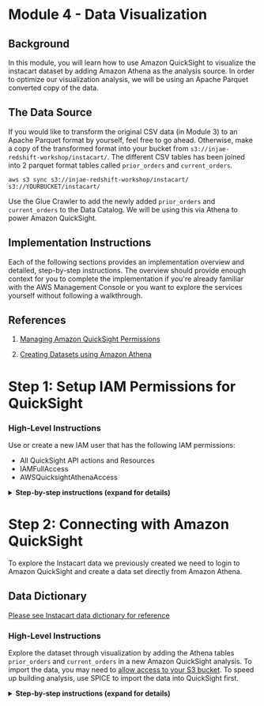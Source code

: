 # Module 4 - Data Visualization

## Background
In this module, you will learn how to use Amazon QuickSight to visualize the instacart dataset by adding Amazon Athena as the analysis source. In order to optimize our visualization analysis, we will be using an Apache Parquet converted copy of the data.

## The Data Source
If you would like to transform the original CSV data (in Module 3) to an Apache Parquet format by yourself, feel free to go ahead. Otherwise, make a copy of the transformed format into your bucket from `s3://injae-redshift-workshop/instacart/`. The different CSV tables has been joined into 2 parquet format tables called `prior_orders` and `current_orders`.


``` shell
aws s3 sync s3://injae-redshift-workshop/instacart/ s3://YOURBUCKET/instacart/
```

Use the Glue Crawler to add the newly added `prior_orders` and `current_orders` to the Data Catalog. We will be using this via Athena to power Amazon QuickSight.

## Implementation Instructions

Each of the following sections provides an implementation overview and detailed, step-by-step instructions. The overview should provide enough context for you to complete the implementation if you're already familiar with the AWS Management Console or you want to explore the services yourself without following a walkthrough.

## References
1. [Managing Amazon QuickSight Permissions](http://docs.aws.amazon.com/quicksight/latest/user/managing-permissions.html)

1. [Creating Datasets using Amazon Athena](http://docs.aws.amazon.com/quicksight/latest/user/create-a-data-set-athena.html)

# Step 1: Setup IAM Permissions for QuickSight <a name="rs-gsg-quicksight-step1"></a>


### High-Level Instructions
Use or create a new IAM user that has the following IAM permissions:
+ All QuickSight API actions and Resources
+ IAMFullAccess
+ AWSQuicksightAthenaAccess


<details>
<summary><strong>Step-by-step instructions (expand for details)</strong></summary><p>

Amazon QuickSight manages its own set of users and therefore you need to have an administrator account that is allowed to create new users. We'll use your current user as the administrator and therefore we'll need to add additional permissions for it to do its job.

QuickSight does not have a managed policy so we'll need to create one and then associate it with our user.

1. Open the IAM console

1. From the left hand side menu select **Policies** and click the Create Policy button

1. Select **Create Your Own Policy**

1. Name your policy **QuicksightPolicy** and enter the following into the **Policy Document** text box

    ``` json
    {
        "Statement": [
            {
                "Action": [
                    "quicksight:*"
                ],
                "Effect": "Allow",
                "Resource": "*"
            }
        ],
        "Version": "2012-10-17"
    }
    ```
1. Once created, select your username again from the **Users** section and add permissions as you've done previously. Search for **QuicksightPolicy** and add it.

1. Also add the following managed policies to your user

    + IAMFullAccess
    + AWSQuicksightAthenaAccess

</p></details>

# Step 2: Connecting with Amazon QuickSight <a name="rs-gsg-quicksight-step2"></a>
To explore the Instacart data we previously created we need to login to Amazon QuickSight and create a data set directly from Amazon Athena.

## Data Dictionary
[Please see Instacart data dictionary for reference](https://gist.github.com/jeremystan/c3b39d947d9b88b3ccff3147dbcf6c6b)

### High-Level Instructions
Explore the dataset through visualization by adding the Athena tables `prior_orders` and `current_orders` in a new Amazon QuickSight analysis. To import the data, you may need to [allow access to your S3 bucket](https://docs.aws.amazon.com/quicksight/latest/user/troubleshoot-connect-S3.html). To speed up building analysis, use SPICE to import the data into QuickSight first.

<details>
<summary><strong>Step-by-step instructions (expand for details)</strong></summary><p>

1. Open the QuickSight console

1. If it's your first time you'll be asked to enter an email address to create an account. If you've accessed QuickSight before you'll land in the main window

![Quicksight Dashboard](http://amazonathenahandson.s3-website-us-east-1.amazonaws.com/images/quicksight_main.png)

1. Next we'll need modify QuickSight's permissions to be able to access Athena and S3. From the top right corner, click on your user icon and select **Manage QuickSight** From the left hand side menu select **Account Settings** and click the **Edit AWS Permissions** button under Account Permissions.

1. On the permissions screen, tick the box for **Amazon Athena** and **Amazon S3**. When asked to select S3 buckets, select the bucket containing your instacart data. Click **Apply** and go back to the main screen.

1. Click the **New Analysis** button at the top left of the screen

1. Click **New Data Set** and select **Athena** from the list of sources

![Athena Source](http://amazonathenahandson.s3-website-us-east-1.amazonaws.com/images/quicksight_athena_source.png)

1. Give your data source a name and click **Create data source**

1. Select the **Instacart** database we created in Module 3 (or earlier in this Module)

1. Select the `table_prior_orders` as a starting point for us to explore

![table orders](http://amazonathenahandson.s3-website-us-east-1.amazonaws.com/images/quicksight_select_table.png)

1. Select **SPICE** and click Visualize

At this point you are presented with a blank graph so feel free to play around and build interesting visualizations.

For example, here is a graph of the count of customer orders that include items from each department

![example graph](http://amazonathenahandson.s3-website-us-east-1.amazonaws.com/images/quicksight_graph.png)

Here is another example of the top purchased products by the total number of customer orders
![example graph2](http://amazonathenahandson.s3-website-us-east-1.amazonaws.com/images/quicksight_graph2.png)

</p></details>


